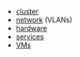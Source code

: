 - [cluster](https://github.com/guifi-exo/public/blob/master/infrastructure/cluster.md)
- [network](https://github.com/guifi-exo/public/blob/master/infrastructure/network.md) (VLANs)
- [hardware](https://github.com/guifi-exo/public/blob/master/infrastructure/hardware.md)
- [services](https://github.com/guifi-exo/public/blob/master/infrastructure/services.md)
- [VMs](https://github.com/guifi-exo/public/blob/master/infrastructure/VMs.md)

